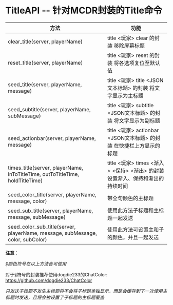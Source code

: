 # TitleAPI -- 针对MCDR封装的Title命令

| 方法                                                         | 功能                                                         |
| ------------------------------------------------------------ | ------------------------------------------------------------ |
| clear_title(server, playerName)                              | title <玩家> clear 的封装 移除屏幕标题                       |
| reset_title(server, playerName)                              | title <玩家> reset 的封装 将各选项复位至默认值               |
| seed_title(server, playerName, message)                      | title <玩家> title <JSON文本标题> 的封装 将文字显示为主标题  |
| seed_subtitle(server, playerName, subMessage)                | title <玩家> subtitle <JSON文本标题> 的封装 将文字显示为副标题 |
| seed_actionbar(server, playerName, message)                  | title <玩家> actionbar <JSON文本标题> 的封装 在快捷栏上方显示的标题 |
| times_title(server, playerName, inToTitleTime, outToTitleTime, holdTitleTime) | title <玩家> times <渐入> <保持> <渐出> 的封装 设置渐入、保持和渐出的持续时间 |
| seed_color_title(server, playerName, message, color)         | 带全句颜色的主标题                                           |
| seed_sub_title(server, playerName, message, subMessage)      | 使用此方法子标题和主标题一起发送                             |
| seed_color_sub_title(server, playerName, message, subMessage, color, subColor) | 使用此方法可设置主和子的颜色，并且一起发送                   |

**注意**：

*§颜色符号在以上方法皆可使用* 

对于§符号的封装推荐使用dogdie233的ChatColor:  https://github.com/dogdie233/ChatColor

*只发送子标题不发生主标题将不会将子标题单独显示，而是会缓存到下一次使用主标题时发送，且将会被设置了子标题的主标题覆盖*